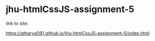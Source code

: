# jhu-htmlCssJS-assignment-5

link to site:

https://atharva091.github.io/jhu-htmlCssJS-assignment-5/index.html
